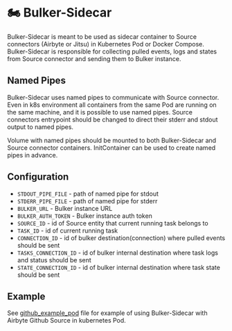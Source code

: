 # 🏍️ Bulker-Sidecar

Bulker-Sidecar is meant to be used as sidecar container to Source connectors (Airbyte or Jitsu) in Kubernetes Pod or Docker Compose.
Bulker-Sidecar is responsible for collecting pulled events, logs and states from Source connector and sending them to Bulker instance.


## Named Pipes

Bulker-Sidecar uses named pipes to communicate with Source connector.
Even in k8s environment all containers from the same Pod are running on the same machine, and it is possible to use named pipes.
Source connectors entrypoint should be changed to direct their stderr and stdout output to named pipes.

Volume with named pipes should be mounted to both Bulker-Sidecar and Source connector containers.
InitContainer can be used to create named pipes in advance.

## Configuration

 - `STDOUT_PIPE_FILE` - path of named pipe for stdout
 - `STDERR_PIPE_FILE` - path of named pipe for stderr
 - `BULKER_URL` - Bulker instance URL
 - `BULKER_AUTH_TOKEN` - Bulker instance auth token
 - `SOURCE_ID` - id of Source entity that current running task belongs to
 - `TASK_ID` - id of current running task
 - `CONNECTION_ID` - id of bulker destination(connection) where pulled events should be sent
 - `TASKS_CONNECTION_ID` - id of bulker internal destination where task logs and status should be sent
 - `STATE_CONNECTION_ID` - id of bulker internal destination where task state should be sent

## Example

See [github_example_pod](./k8s/github_example_pod.yaml) file for example of using Bulker-Sidecar with Airbyte Github Source
in kubernetes Pod.
